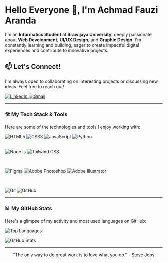 <h1 align="left">Hello Everyone 👋, I'm Achmad Fauzi Aranda</h1>

I'm an **Informatics Student** at **Brawijaya University**, deeply passionate about **Web Development**, **UI/UX Design**, and **Graphic Design**. I'm constantly learning and building, eager to create impactful digital experiences and contribute to innovative projects.

## 📫 Let's Connect!

I'm always open to collaborating on interesting projects or discussing new ideas. Feel free to reach out!

<p align="left">
  <a href="https://www.linkedin.com/in/achmad-fauzi-aranda/" target="_blank">
    <img src="https://img.shields.io/badge/LinkedIn-0077B5?style=for-the-badge&logo=linkedin&logoColor=white" alt="LinkedIn" />
  </a>
  <a href="mailto:fauzi.aranda@gmail.com">
    <img src="https://img.shields.io/badge/Gmail-D14836?style=for-the-badge&logo=gmail&logoColor=white" alt="Gmail" />
  </a>
</p>

---

### 🛠️ My Tech Stack & Tools

Here are some of the technologies and tools I enjoy working with:

<p align="left">
  <img src="https://img.shields.io/badge/HTML5-E34F26?style=for-the-badge&logo=html5&logoColor=white" alt="HTML5" />
  <img src="https://img.shields.io/badge/CSS3-1572B6?style=for-the-badge&logo=css3&logoColor=white" alt="CSS3" />
  <img src="https://img.shields.io/badge/JavaScript-F7DF1E?style=for-the-badge&logo=javascript&logoColor=black" alt="JavaScript" />
  <img src="https://img.shields.io/badge/Python-3776AB?style=for-the-badge&logo=python&logoColor=white" alt="Python" />
  
   
  
  <!-- <img src="https://img.shields.io/badge/React-61DAFB?style=for-the-badge&logo=react&logoColor=black" alt="React" />
  <img src="https://img.shields.io/badge/Next.js-000000?style=for-the-badge&logo=next.js&logoColor=white" alt="Next.js" /> -->

<br> <img src="https://img.shields.io/badge/Node.js-339933?style=for-the-badge&logo=node.js&logoColor=white" alt="Node.js" /> <img src="https://img.shields.io/badge/Tailwind_CSS-06B6D4?style=for-the-badge&logo=tailwindcss&logoColor=white" alt="Tailwind CSS" >

  <br>

<img src="https://img.shields.io/badge/Figma-F24E1E?style=for-the-badge&logo=figma&logoColor=white" alt="Figma" /> <img src="https://img.shields.io/badge/Adobe%20Photoshop-31A8FF?style=for-the-badge&logo=adobe-photoshop&logoColor=white" alt="Adobe Photoshop" /> <img src="https://img.shields.io/badge/Adobe%20Illustrator-FF9A00?style=for-the-badge&logo=adobe-illustrator&logoColor=white" alt="Adobe Illustrator" />

  <br>

<img src="https://img.shields.io/badge/Git-F05032?style=for-the-badge&logo=git&logoColor=white" alt="Git" /> <img src="https://img.shields.io/badge/GitHub-181717?style=for-the-badge&logo=github&logoColor=white" alt="GitHub" />

</p>

---

### 📊 My GitHub Stats

Here's a glimpse of my activity and most used languages on GitHub:

<p align="left">
  <img src="https://github-readme-stats.vercel.app/api/top-langs/?username=fauziarnda&layout=compact&show_icons=true&theme=default&hide_border=true" alt="Top Languages" />
</p>

<p align="left">
  <img src="https://github-readme-stats.vercel.app/api?username=fauziarnda&show_icons=true&theme=default&locale=en&hide_border=true" alt="GitHub Stats" />
</p>

---

<p align="center">
  "The only way to do great work is to love what you do." - Steve Jobs
</p>

